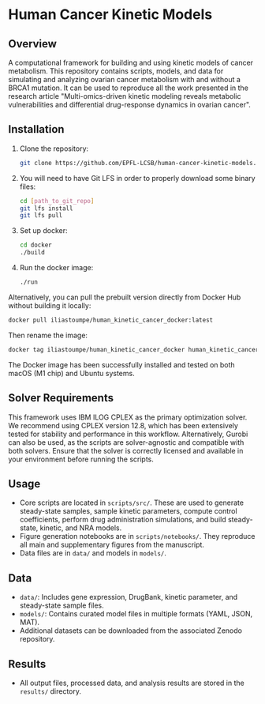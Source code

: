 # Human Cancer Kinetic Models

## Overview
A computational framework for building and using kinetic models of cancer metabolism. 
This repository contains scripts, models, and data for simulating and analyzing ovarian cancer metabolism with and without a BRCA1 mutation. It can be used to reproduce all the work presented in the research article "Multi-omics-driven kinetic modeling reveals metabolic vulnerabilities and differential drug-response dynamics in ovarian cancer".

## Installation
1. Clone the repository:
	```sh
	git clone https://github.com/EPFL-LCSB/human-cancer-kinetic-models.git
	```
2. You will need to have Git LFS in order to properly download some binary files:
    ```sh
    cd [path_to_git_repo]
	git lfs install
    git lfs pull
	```
3. Set up docker:
	```sh
	cd docker
	./build
	```
3. Run the docker image:
    ```sh
	./run
	```

Alternatively, you can pull the prebuilt version directly from Docker Hub without building it locally:
```sh
docker pull iliastoumpe/human_kinetic_cancer_docker:latest
```

Then rename the image:
```sh
docker tag iliastoumpe/human_kinetic_cancer_docker human_kinetic_cancer_docker
```

The Docker image has been successfully installed and tested on both macOS (M1 chip) and Ubuntu systems.

## Solver Requirements
This framework uses IBM ILOG CPLEX as the primary optimization solver.
We recommend using CPLEX version 12.8, which has been extensively tested for stability and performance in this workflow.
Alternatively, Gurobi can also be used, as the scripts are solver-agnostic and compatible with both solvers. Ensure that the solver is correctly licensed and available in your environment before running the scripts.

## Usage
- Core scripts are located in `scripts/src/`. These are used to generate steady-state samples, sample kinetic parameters, compute control coefficients, perform drug administration simulations, and build steady-state, kinetic, and NRA models.
- Figure generation notebooks are in `scripts/notebooks/`. They reproduce all main and supplementary figures from the manuscript.
- Data files are in `data/` and models in `models/`.

## Data
- `data/`: Includes gene expression, DrugBank, kinetic parameter, and steady-state sample files.
- `models/`: Contains curated model files in multiple formats (YAML, JSON, MAT).
- Additional datasets can be downloaded from the associated Zenodo repository.

## Results
- All output files, processed data, and analysis results are stored in the `results/` directory.
